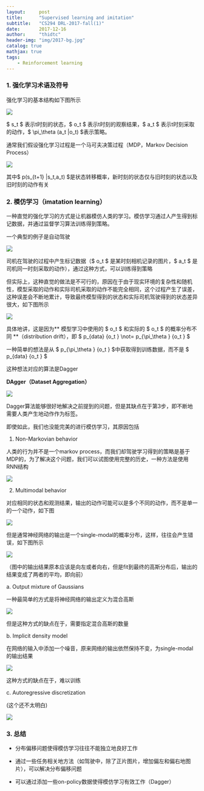 ```yaml
---
layout:     post
title:      "Supervised learning and imitation"
subtitle:   "CS294 DRL-2017-fall(1)"
date:       2017-12-16
author:     "thidtc"
header-img: "img/2017-bg.jpg"
catalog: true
mathjax: true
tags:
    - Reinforcement learning
---
```


### 1. 强化学习术语及符号
强化学习的基本结构如下图所示

![](/img/DRL-2017-fall/supervised_learning_and_imitation/part1_figure1.png)

$ s_t $ 表示t时刻的状态，$ o_t $ 表示t时刻的观察结果，$ a_t $ 表示t时刻采取的动作，$ \pi_\theta (a_t \|o_t) $表示策略。

通常我们假设强化学习过程是一个马可夫决策过程（MDP，Markov Decision Process）

![](/img/DRL-2017-fall/supervised_learning_and_imitation/part1_figure2.png)

其中$ p(s_{t+1} \|s_t,a_t) $是状态转移概率，新时刻的状态仅与旧时刻的状态以及旧时刻的动作有关

### 2. 模仿学习（imatation learning）
一种直觉的强化学习的方式是让机器模仿人类的学习。模仿学习通过人产生得到标记数据，并通过监督学习算法训练得到策略。

一个典型的例子是自动驾驶

![](/img/DRL-2017-fall/supervised_learning_and_imitation/part2_figure1.png)

司机在驾驶的过程中产生标记数据（$ o_t $ 是某时刻相机记录的图片，$ a_t $ 是司机同一时刻采取的动作），通过这种方式，可以训练得到策略

但实际上，这种直觉的做法是不可行的，原因在于由于现实环境的复杂性和随机性，模型采取的动作和实际司机采取的动作不能完全相同，这个过程产生了误差，这种误差会不断地累计，导致最终模型得到的状态和实际司机驾驶得到的状态差异很大，如下图所示

![](/img/DRL-2017-fall/supervised_learning_and_imitation/part2_figure2.png)

具体地讲，这是因为** 模型学习中使用的 $ o_t $ 和实际的 $ o_t $ 的概率分布不同 **（distribution drift），即 $ p_{data} {o_t } \not= p_{\pi_\theta } {o_t } $

一种简单的想法是从 $ p_{\pi_\theta } {o_t } $中获取得到训练数据，而不是 $ p_{data} {o_t } $

这种想法对应的算法是Dagger

**DAgger（Dataset Aggregation）**

![](/img/DRL-2017-fall/supervised_learning_and_imitation/part2_figure3.png)

Dagger算法能够很好地解决之前提到的问题，但是其缺点在于第3步，即不断地需要人类产生地动作作为标签。

即使如此，我们也没能完美的进行模仿学习，其原因包括

1. Non-Markovian behavior

人类的行为并不是一个markov process，而我们却驾驶学习得到的策略是基于MDP的，为了解决这个问题，我们可以试图使用完整的历史，一种方法是使用RNN结构

![](/img/DRL-2017-fall/supervised_learning_and_imitation/part2_figure4.png)

2. Multimodal behavior

对应相同的状态和观测结果，输出的动作可能可以是多个不同的动作，而不是单一的一个动作，如下图

![](/img/DRL-2017-fall/supervised_learning_and_imitation/part2_figure5.png)

但是通常神经网络的输出是一个single-modal的概率分布，这样，往往会产生错误，如下图所示

![](/img/DRL-2017-fall/supervised_learning_and_imitation/part2_figure6.png)

（图中的输出结果原本应该是向左或者向右，但是fit到最终的高斯分布后，输出的结果变成了两者的平均，即向前）

  a. Output mixture of Gaussians

  一种最简单的方式是将神经网络的输出定义为混合高斯

  ![](/img/DRL-2017-fall/supervised_learning_and_imitation/part2_figure7.png)

  但是这种方式的缺点在于，需要指定混合高斯的数量

  b. Implicit density model

  在网络的输入中添加一个噪音，原来网络的输出依然保持不变，为single-modal的输出结果

  ![](/img/DRL-2017-fall/supervised_learning_and_imitation/part2_figure8.png)

  这种方式的缺点在于，难以训练

  c. Autoregressive discretization

  (这个还不太明白)

  ![](/img/DRL-2017-fall/supervised_learning_and_imitation/part2_figure9.png)

### 3. 总结
* 分布偏移问题使得模仿学习往往不能独立地良好工作

* 通过一些任务相关地方法（如驾驶中，除了正片图片，增加偏左和偏右地图片），可以解决分布偏移问题

* 可以通过添加一些on-policy数据使得模仿学习有效工作（Dagger）